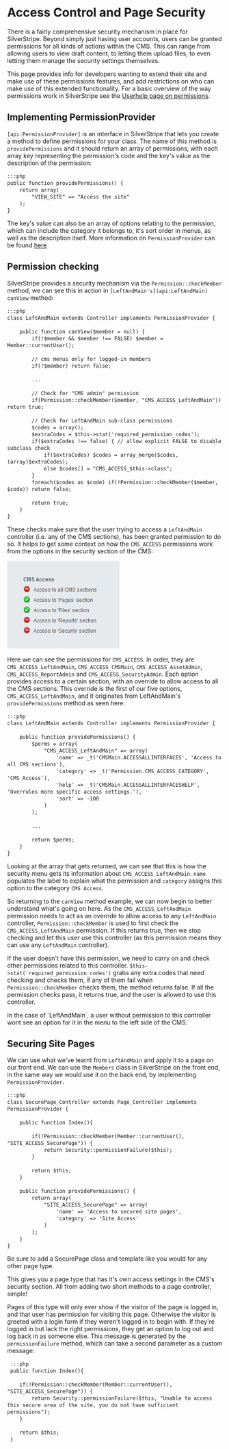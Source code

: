 
# Access Control and Page Security

There is a fairly comprehensive security mechanism in place for SilverStripe.
Beyond simply just having user accounts, users can be granted permissions for all kinds of actions within the CMS.
This can range from allowing users to view draft content,
to letting them upload files, to even letting them manage the security settings themselves.

This page provides info for developers wanting to extend their site and make use of these permissions features,
and add restrictions on who can make use of this extended functionality.
For a basic overview of the way permissions work in SilverStripe see the
[Userhelp page on permissions](http://userhelp.silverstripe.org/framework/en/3.1/for-website-administrators/managing-roles-and-permissions).


## Implementing PermissionProvider

`[api:PermissionProvider]` is an interface in SilverStripe that lets you create a method to define permissions for your class.
The name of this method is `providePermissions` and it should return an array of permissions, with each array key
representing the permission's code and the key's value as the description of the permission:

    :::php
    public function providePermissions() {
        return array(
            "VIEW_SITE" => "Access the site"
        );
    }

The key's value can also be an array of options relating to the permission,
which can include the category it belongs to, it's sort order in menus, as well as the description itself.
More information on `PermissionProvider` can be found [here](http://doc.silverstripe.org/framework/en/reference/permission)


## Permission checking

SilverStripe provides a security mechanism via the `Permission::checkMember` method,
we can see this in action in `[LeftAndMain's](api:LeftAndMain)` `canView` method:

    :::php
    class LeftAndMain extends Controller implements PermissionProvider {

        public function canView($member = null) {
            if(!$member && $member !== FALSE) $member = Member::currentUser();

            // cms menus only for logged-in members
            if(!$member) return false;

            ...

            // Check for "CMS admin" permission
            if(Permission::checkMember($member, "CMS_ACCESS_LeftAndMain")) return true;

            // Check for LeftAndMain sub-class permissions
            $codes = array();
            $extraCodes = $this->stat('required_permission_codes');
            if($extraCodes !== false) { // allow explicit FALSE to disable subclass check
                if($extraCodes) $codes = array_merge($codes, (array)$extraCodes);
                else $codes[] = "CMS_ACCESS_$this->class";
            }
            foreach($codes as $code) if(!Permission::checkMember($member, $code)) return false;

            return true;
        }
    }

These checks make sure that the user trying to access a `LeftAndMain` controller (i.e. any of the CMS sections),
has been granted permission to do so.
It helps to get some context on how the `CMS_ACCESS` permissions work from the options in the security
section of the CMS:

![](_images/access_control.jpg)

Here we can see the permissions for `CMS_ACCESS`. In order, they are `CMS_ACCESS_LeftAndMain`, `CMS_ACCESS_CMSMain`,
`CMS_ACCESS_AssetAdmin`, `CMS_ACCESS_ReportAdmin` and `CMS_ACCESS_SecurityAdmin`.
Each option provides access to a certain section, with an override to allow access to all the CMS sections.
This override is the first of our five options, `CMS_ACCESS_LeftAndMain`,
and it originates from LeftAndMain's `providePermissions` method as seen here:

    :::php
    class LeftAndMain extends Controller implements PermissionProvider {

        public function providePermissions() {
            $perms = array(
                "CMS_ACCESS_LeftAndMain" => array(
                    'name' => _t('CMSMain.ACCESSALLINTERFACES', 'Access to all CMS sections'),
                    'category' => _t('Permission.CMS_ACCESS_CATEGORY', 'CMS Access'),
                    'help' => _t('CMSMain.ACCESSALLINTERFACESHELP', 'Overrules more specific access settings.'),
                    'sort' => -100
                )
            );

            ...

            return $perms;
        }
    }

Looking at the array that gets returned, we can see that this is how the security menu gets its information
about `CMS_ACCESS_LeftAndMain`.
`name` populates the label to explain what the permission
and `category` assigns this option to the category `CMS Access`.

So returning to the `canView` method example, we can now begin to better understand what's going on here.
As the `CMS_ACCESS_LeftAndMain` permission needs to act as an override to allow access to any `LeftAndMain` controller,
`Permission::checkMember` is used to first check the `CMS_ACCESS_LeftAndMain` permission.
If this returns true, then we stop checking and let this user use this controller
(as this permission means they can use any `LeftAndMain` controller).

If the user doesn't have this permission, we need to carry on and check other permissions related to this controller.
`$this->stat('required_permission_codes')` grabs any extra codes that need checking and checks them, if any of them
fail when `Permission::checkMember` checks them, the method returns false.
If all the permission checks pass, it returns true, and the user is allowed to use this controller.

<div class="hint" markdown='1'>
In the case of `LeftAndMain`, a user without permission to this controller wont see an option for it
in the menu to the left side of the CMS.
</div>


## Securing Site Pages

We can use what we've learnt from `LeftAndMain` and apply it to a page on our front end.
We can use the `Members` class in SilverStripe on the front end, in the same way we would use it on the back end,
by implementing `PermissionProvider`.

    :::php
    class SecurePage_Controller extends Page_Controller implements PermissionProvider {

        public function Index(){

            if(!Permission::checkMember(Member::currentUser(), "SITE_ACCESS_SecurePage")) {
                return Security::permissionFailure($this);
            }

            return $this;
        }

        public function providePermissions() {
            return array(
                "SITE_ACCESS_SecurePage" => array(
                    'name' => 'Access to secured site pages',
                    'category' => 'Site Access'
                )
            );
        }
    }

<div class="hint" markdown='1'>
Be sure to add a SecurePage class and template like you would for any other page type.
</div>

This gives you a page type that has it's own access settings in the CMS's security section.
All from adding two short methods to a page controller, simple!

Pages of this type will only ever show if the visitor of the page is logged in,
and that user has permission for visiting this page.
Otherwise the visitor is greeted with a login form if they weren't logged in to begin with.
If they're logged in but lack the right permissions, they get an option to log out and log back in as someone else.
This message is generated by the `permissionFailure` method, which can take a second parameter as a custom message:

     :::php
     public function Index(){

        if(!Permission::checkMember(Member::currentUser(), "SITE_ACCESS_SecurePage")) {
            return Security::permissionFailure($this, "Unable to access this secure area of the site, you do not have sufficient permissions");
        }

        return $this;
     }
